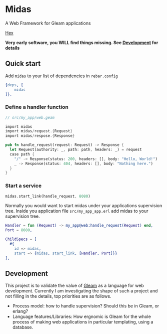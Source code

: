 # Midas

A Web Framework for Gleam applications

[Hex](https://hex.pm/packages/midas)

**Very early software, you WILL find things missing. See [Development](#development) for details**

## Quick start

Add `midas` to your list of dependencies in `rebar.config`

```erlang
{deps, [
    midas
]}.
```

### Define a handler function

```rust
// src/my_app/web.geam

import midas
import midas/request.{Request}
import midas/respose.{Response}

pub fn handle_request(request: Request) -> Response {
  let Request(authority: _, path: path, headers: _) = request
  case path {
    "/" -> Response(status: 200, headers: [], body: "Hello, World!")
    _ -> Response(status: 404, headers: [], body: "Nothing here.")
  }
}
```

### Start a service

```rust
midas.start_link(handle_request, 8080)
```

Normally you would want to start midas under your applications supervision tree.
Inside you application file `src/my_app_app.erl` add midas to your supervision tree.

```erlang
Handler = fun (Request) -> my_app@web:handle_request(Request) end,
Port = 8080,

ChildSpecs = [
  #{
    id => midas,
    start => {midas, start_link, [Handler, Port]}}
],
```

## Development

This project is to validate the value of [Gleam](https://github.com/gleam-lang/gleam) as a language for web development. Currently I am investigating the shape of such a project and not filling in the details, top priorities are as follows.

- Process model: how to handle supervision? Should this be in Gleam, or erlang?
- Language features/Libraries: How ergnomic is Gleam for the whole process of making web applications in particular templating, using a database.
